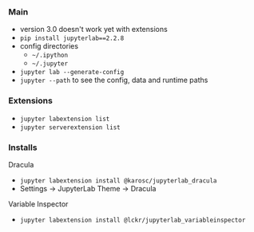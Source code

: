 ### Main

- version 3.0 doesn't work yet with extensions
- `pip install jupyterlab==2.2.8`
- config directories
  - `~/.ipython`
  - `~/.jupyter`
- `jupyter lab --generate-config`
- `jupyter --path` to see the config, data and runtime paths

### Extensions

- `jupyter labextension list`
- `jupyter serverextension list`

### Installs

Dracula

- `jupyter labextension install @karosc/jupyterlab_dracula`
- Settings -> JupyterLab Theme -> Dracula

Variable Inspector

- `jupyter labextension install @lckr/jupyterlab_variableinspector`

